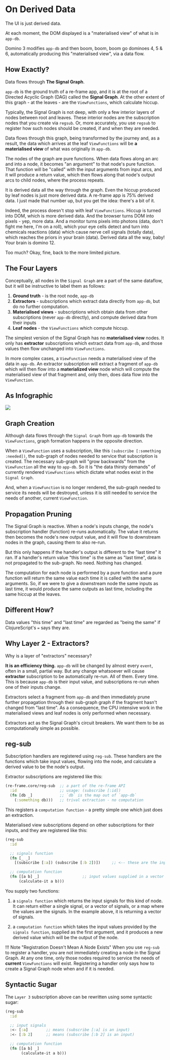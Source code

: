 # On Derived Data

The UI is just derived data. 

At each moment, the DOM displayed is a "materialised view" of what is in `app-db`. 

Domino 3 modifies `app-db` and then boom, boom, boom go dominoes 4, 5 & 6, automatically producing this "materialised view", via a data flow. 

## How Exactly?

Data flows through **The Signal Graph**.

`app-db` is the ground truth of a re-frame app,
and it is at the root of a Directed Acyclic Graph (DAG) called the **Signal Graph**.  At the other extent of this graph - at the leaves -
are the `ViewFunctions`, which calculate hiccup.

Typically, the Signal Graph is not deep, with only a few interior layers of nodes
between root and leaves. These interior nodes are the subscription nodes 
that you create via `regsub`. Or, more accurately, you use `regsub` to register 
how such nodes should be created, if and when they are needed.

Data flows through this graph, being transformed by the journey and, as a result, the data which 
arrives at the leaf `ViewFunctions` will be **a materialised view** of what was originally in `app-db`. 

The nodes of the graph are pure functions. When data flows along an arc and into a node, 
it becomes "an argument" to that node's pure function. That function will be "called" with 
the input arguments from input arcs, and it will produce a return value, which then flows along 
that node's output arcs to child nodes, where the process repeats.

It is derived data all the way through the graph. Even the hiccup produced by leaf nodes is 
just more derived data. A re-frame app is 75% derived data. I just made that number up, 
but you get the idea: there's a bit of it. 

Indeed, the process doesn't stop with leaf `ViewFunctions`. Hiccup is turned into DOM, which is more derived data. 
And the browser turns DOM into pixels - yep, more data.
And a monitor turns pixels into photons (data, don't fight me here, I'm on a roll), 
which your eye cells detect and turn into chemicals reactions (data) which cause nerve cell signals (totally data),
which reaches the priors in your brain (data). Derived data all the way, baby!  Your brain is domino 12. 

Too much? Okay, fine, back to the more limited picture.

## The Four Layers

Conceptually, all nodes in the `Signal Graph` are a part of the same dataflow, but it will
be instructive to label them as follows:

   1. **Ground truth** - is the root node, `app-db`
   2. **Extractors** - subscriptions which extract data directly from `app-db`, but do no further computation.
   3. **Materialised views** - subscriptions which obtain data from other subscriptions (never `app-db` directly), and compute derived data from their inputs
   4. **Leaf nodes** - the `ViewFunctions` which compute hiccup.


The simplest version of the Signal Graph has no **materialised view** nodes.
It only has **extractor** subscriptions which extract data from `app-db`, and those values 
then flow unchanged into `ViewFunctions`.

In more complex cases, a `ViewFunction` needs a materialised view 
of the data in `app-db`. 
An extractor subscription will extract a fragment of `app-db` 
which will then flow into a **materialized view** node which will compute 
the materialised view of that fragment and, only then,
does data flow into the  `ViewFunction`. 


## As Infographic

<img src="../images/subscriptions.png?raw=true">

## Graph Creation

Although data flows through the `Signal Graph` from `app-db` towards the 
`ViewFunctions`, graph formation happens in the opposite direction.

When a `ViewFunction` uses a subscription, like this `(subscribe [:something :needed])`, 
the sub-graph of nodes needed to service
that subscription is created. The necessary sub-graph will "grow backwards" from the `ViewFunction` 
all the way to `app-db`. So it is "the data thirsty demands" of currently rendered
`ViewFunctions` which dictate what nodes exist in the `Signal Graph`. 

And, when a `ViewFunction` is no longer rendered, the sub-graph needed to service 
its needs will be destroyed, unless it is still needed to 
service the needs of another, current `ViewFunction`.

## Propagation Pruning 

The Signal Graph is reactive. When a node's inputs change, the node's subscription handler (function)
re-runs automatically. The value it returns then becomes the node's new output value, and it will 
flow to downstream nodes in the graph, causing them to also re-run. 

But this only happens if the handler's output is different to the "last time" it ran.
If a handler's return value "this time" is 
the same as "last time", data is not propagated to the sub-graph. No need. Nothing has changed. 

The computation for each node is performed by a pure function and a pure function will return 
the same value each time it is called with the same arguments. So, if we were to give a downstream node
the same inputs as last time, it would produce the same outputs as last time, including the same hiccup at the leaves.

## Different How?

Data values "this time" and "last time" are regarded as "being the same" if ClojureScript's `=` says they are.


## Why Layer 2 - Extractors?

Why is a layer of "extractors" necessary? 

**It is an efficiency thing.** `app-db` will be changed by almost every `event`, often in a small, 
partial way. But any change whatsoever will cause **extractor** subscription to be automatically re-run.
All of them. Every time. This is because `app-db` is their input value, and subscriptions re-run when 
one of their inputs change. 

Extractors select a fragment from `app-db` and then immediately prune
further propagation through their sub-graph graph if the fragment hasn't changed from "last time". As a consequence, 
the CPU intensive work in the materialised views and leaf nodes is only performed when necessary.

Extractors act as the Signal Graph's circuit breakers. We want them to be as computationally simple as possible.

## reg-sub 

Subscription handlers are registered using `reg-sub`. These handlers are the functions which take 
input values, flowing into the node, and calculate a derived value to be the node's output.


Extractor subscriptions are registered like this:
```clj
(re-frame.core/reg-sub  ;; a part of the re-frame API
  :id                   ;; usage: (subscribe [:id])
  (fn [db _]            ;; `db` is the map out of `app-db`
    (:something db)))   ;; trival extraction - no computation
```

This registers a `computation function` - a pretty simple one which just does an extraction.

Materialised view subscriptions depend on other subscriptions for their inputs, and they are registered like this:
```clj
(reg-sub 
  :id

  ;; signals function
  (fn [_ _]
    [(subscribe [:a]) (subscribe [:b 2])])     ;; <-- these are the inputs

  ;; computation function
  (fn [[a b] _]                   ;; input values supplied in a vector
      (calculate-it a b)))
```
You supply two functions: 

1. a `signals function` which returns the input signals for this kind of node. It 
   can return either a single signal, or a vector of signals, or a map where the 
   values are the signals. In the example above, it is returning a vector of signals.

2. a `computation function` which takes 
  the input values provided by the `signals function`, supplied as the first argument,
  and it produces a new derived value which will be the output of the node. 


!!! Note "Registration Doesn't Mean A Node Exists"
    When you use `reg-sub` to register a handler, you are not immediately 
    creating a node in the Signal Graph. 
    At any one time, only those nodes required to service the needs of **current** `ViewFunctions` will exist. 
    Registering a handler only says how to create a Signal Graph node when and if it is needed.

## Syntactic Sugar

The `Layer 3` subscription above can be rewritten using some syntactic sugar:
```clj
(reg-sub 
  :id

  ;; input signals 
  :<- [:a]        ;; means (subscribe [:a] is an input)
  :<- [:b 2]      ;; means (subscribe [:b 2] is an input)

  ;; computation function
  (fn [[a b] _]
       (calculate-it a b)))
```
